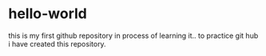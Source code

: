 # hello-world
this is my first github repository in process of learning it..
 to practice git hub i have created this repository.

